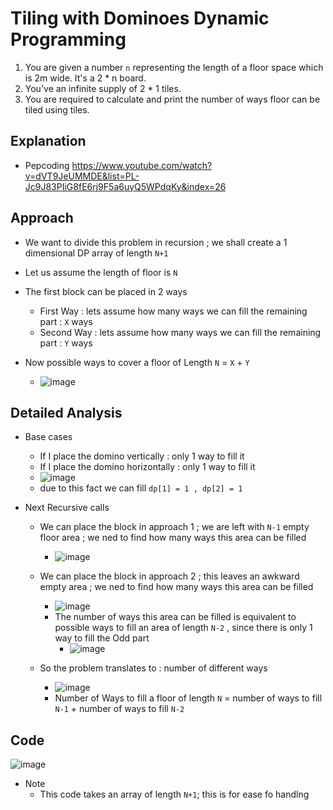 # Tiling with Dominoes Dynamic Programming

1. You are given a number `n` representing the length of a floor space which is 2m wide. It's a 2 * n board.
2. You've an infinite supply of 2 * 1 tiles.
3. You are required to calculate and print the number of ways floor can be tiled using tiles.


## Explanation 
- Pepcoding https://www.youtube.com/watch?v=dVT9JeUMMDE&list=PL-Jc9J83PIiG8fE6rj9F5a6uyQ5WPdqKy&index=26 

## Approach  
- We want to divide this problem in recursion ; we shall create a 1 dimensional DP array of length `N+1`
- Let us assume the length of floor is `N` 
- The first block can be placed in 2 ways 
  - First Way :  lets assume how many ways we can fill the remaining part : `X` ways
  - Second Way : lets assume how many ways we can fill the remaining part : `Y` ways

- Now possible ways to cover a floor of Length `N` = `X` + `Y`
  - ![image](https://user-images.githubusercontent.com/8110582/171406148-0c55ff76-2342-4cc8-b97f-067fc8957a79.png)
 

## Detailed Analysis 
- Base cases 
  -  If I place the domino vertically : only 1 way to fill it 
  -  If I place the domino horizontally : only 1 way to fill it 
  -  ![image](https://user-images.githubusercontent.com/8110582/171400210-92c1bfbe-c168-4d86-8f33-3ad6ac62e6d6.png)
  -  due to this fact we can fill `dp[1] = 1 , dp[2] = 1`

- Next Recursive calls 
  -  We can place the block in approach 1 ; we are left with `N-1` empty floor area ; we ned to find how many ways this area can be filled 
      - ![image](https://user-images.githubusercontent.com/8110582/171400682-9dca8498-a404-4d05-8bf3-1b2246a72fc5.png)
  
  -  We can place the block in approach 2 ; this leaves an awkward empty area ; we ned to find how many ways this area can be filled 
      - ![image](https://user-images.githubusercontent.com/8110582/171401185-296151b2-944f-4080-b594-6feeb7142305.png)
      - The number of ways this area can be filled is equivalent to possible ways to fill an area of length `N-2` , since there is only 1 way to fill the Odd part
        - ![image](https://user-images.githubusercontent.com/8110582/171401423-962d828b-3d41-4f95-a44c-3107b8be81c1.png)
 
   - So the problem translates to : number of different ways 
      - ![image](https://user-images.githubusercontent.com/8110582/171402088-2e8cad91-7577-427c-98fd-9233354561a6.png)
      - Number of Ways to fill a floor of length `N` = number of ways to fill `N-1` + number of ways to fill `N-2` 
   

## Code 
![image](https://user-images.githubusercontent.com/8110582/171406747-e348950a-5f81-4be5-b29e-4b29ddf32dcc.png)
- Note
  - This code  takes an array of length `N+1`; this is for ease fo handlng    

